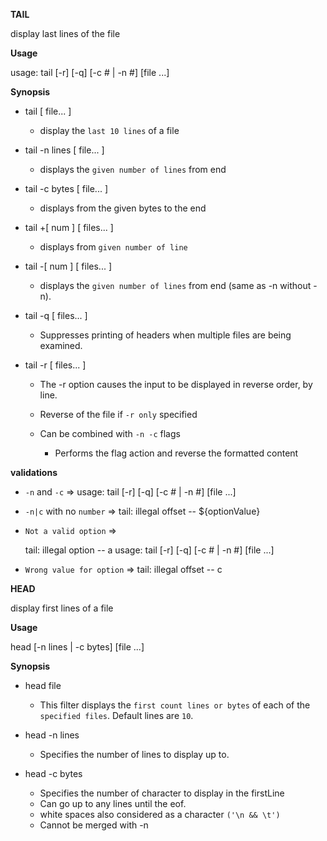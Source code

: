 **TAIL**

  display last lines of the file

**Usage**

  usage: tail  [-r] [-q] [-c # | -n #] [file ...]

**Synopsis**

  - tail [ file... ]

    * display the `last 10 lines` of a file

  - tail -n lines [ file... ]

    * displays the `given number of lines` from end
  
  - tail -c bytes [ file... ]
  
    * displays from the given bytes to the end 

  - tail +[ num ] [ files... ]

    * displays from `given number of line`

  - tail -[ num ] [ files... ]
    
    * displays the `given number of lines` from end (same as -n without -n).
  
  - tail -q [ files... ]

    * Suppresses printing of headers when multiple files are being examined.
  
  - tail -r [ files... ]

    * The -r option causes the input to be displayed in reverse order, by line.

    * Reverse of the file if `-r only` specified

    * Can be combined with `-n -c` flags
      
      - Performs the flag action and reverse the formatted content


**validations**
  * `-n` and `-c` => usage: tail  [-r] [-q] [-c # | -n #] [file ...]
  
  * `-n|c` with no `number` => tail: illegal offset -- ${optionValue}

  * `Not a valid option`  =>

    tail: illegal option -- a
    usage: tail  [-r] [-q] [-c # | -n #] [file ...]

  * `Wrong value for option` => tail: illegal offset -- c

**HEAD** 
  
  display first lines of a file

**Usage**

  head [-n lines | -c bytes] [file ...]


**Synopsis**

  - head file
    
    * This filter displays the `first count lines or bytes` of each of the `specified files`. Default lines are `10`.
  
  - head -n lines

    * Specifies the number of lines to display up to.

  - head -c bytes

    * Specifies the number of character to display in the firstLine
    * Can go up to any lines until the eof.
    * white spaces also considered as a character `('\n && \t')`
    * Cannot be merged with -n
